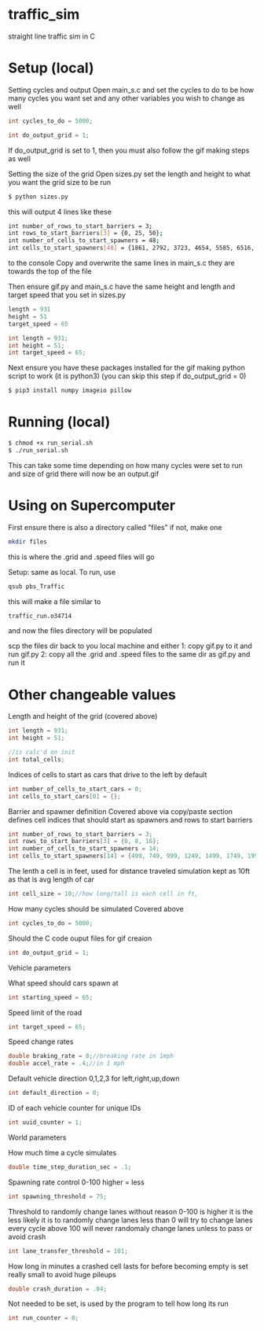 # traffic_sim
straight line traffic sim in C

# Setup (local)
Setting cycles and output
Open main_s.c and set the cycles to do to be how many cycles you want set and any other variables you wish to change as well
```C //how many cycles should be simulated
int cycles_to_do = 5000;

int do_output_grid = 1;
```
If do_output_grid is set to 1, then you must also follow the gif making steps as well

Setting the size of the grid
Open sizes.py
set the length and height to what you want the grid size to be
run
```sh
$ python sizes.py
```
this will output 4 lines like these
```sh
int number_of_rows_to_start_barriers = 3;
int rows_to_start_barriers[3] = {0, 25, 50};
int number_of_cells_to_start_spawners = 48;
int cells_to_start_spawners[48] = {1861, 2792, 3723, 4654, 5585, 6516, 7447, 8378, 9309, 10240, 11171, 12102, 13033, 13964, 14895, 15826, 16757, 17688, 18619, 19550, 20481, 21412, 22343, 23274, 24206, 25137, 26068, 26999, 27930, 28861, 29792, 30723, 31654, 32585, 33516, 34447, 35378, 36309, 37240, 38171, 39102, 40033, 40964, 41895, 42826, 43757, 44688, 45619}; 
```
to the console
Copy and overwrite the same lines in main_s.c
they are towards the top of the file

Then ensure gif.py and main_s.c have the same height and length and target speed that you set in sizes.py
```py
length = 931
height = 51
target_speed = 65
```
```C
int length = 931;
int height = 51;
int target_speed = 65;
```

Next ensure you have these packages installed for the gif making python script to work (it is python3)
(you can skip this step if do_output_grid = 0)
```sh
$ pip3 install numpy imageio pillow
```

# Running (local)
```sh
$ chmod +x run_serial.sh
$ ./run_serial.sh
```
This can take some time depending on how many cycles were set to run and size of grid
there will now be an output.gif


# Using on Supercomputer

First ensure there is also a directory called "files"
if not, make one
```sh
mkdir files
```
this is where the .grid and .speed files will go

Setup: same as local.
To run, use
```sh
qsub pbs_Traffic
```
this will make a file similar to
```sh
traffic_run.o34714
```
and now the files directory will be populated

scp the files dir back to you local machine and either
1: copy gif.py to it and run gif.py
2: copy all the .grid and .speed files to the same dir as gif.py and run it

# Other changeable values

Length and height of the grid (covered above)
```C
int length = 931;
int height = 51;

//is calc'd on init
int total_cells;
```

Indices of cells to start as cars that drive to the left by default
```C
int number_of_cells_to_start_cars = 0;
int cells_to_start_cars[0] = {}; 
```
Barrier and spawner definition
Covered above via copy/paste section
defines cell indices that should start as spawners and rows to start barriers
```C
int number_of_rows_to_start_barriers = 3;
int rows_to_start_barriers[3] = {0, 8, 16};
int number_of_cells_to_start_spawners = 14;
int cells_to_start_spawners[14] = {499, 749, 999, 1249, 1499, 1749, 1999, 2250, 2500, 2750, 3000, 3250, 3500, 3750}; 
```

The lenth a cell is in feet, used for distance traveled simulation
kept as 10ft as that is avg length of car
```C
int cell_size = 10;//how long/tall is each cell in ft,
```

How many cycles should be simulated
Covered above
```C
int cycles_to_do = 5000;
```

Should the C code ouput files for gif creaion
```C
int do_output_grid = 1;
```

Vehicle parameters

What speed should cars spawn at
```C
int starting_speed = 65;
```

Speed limit of the road
```C
int target_speed = 65;
```

Speed change rates
```C
double braking_rate = 8;//breaking rate in 1mph
double accel_rate = .4;//in 1 mph
```

Default vehicle direction
0,1,2,3 for left,right,up,down
```C
int default_direction = 0;
```

ID of each vehicle counter for unique IDs
```C
int uuid_counter = 1;
```

World parameters

How much time a cycle simulates
```C
double time_step_duration_sec = .1;
```

Spawning rate control
0-100 higher = less
```C
int spawning_threshold = 75;
```

Threshold to randomly change lanes without reason
0-100 is higher it is the less likely it is to randomly change lanes
less than 0 will try to change lanes every cycle
above 100 will never randomaly change lanes unless to pass or avoid crash
```C
int lane_transfer_threshold = 101;
```

How long in minutes a crashed cell lasts for before becoming empty
is set really small to avoid huge pileups
```C
double crash_duration = .04;
```

Not needed to be set, is used by the program to tell how long its run
```C
int run_counter = 0;
```
